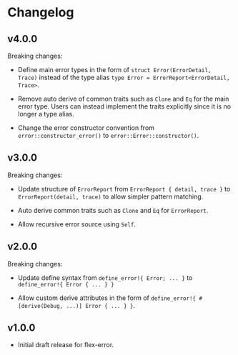 # Changelog

## v4.0.0

Breaking changes:

- Define main error types in the form of `struct Error(ErrorDetail, Trace)` instead of
  the type alias `type Error = ErrorReport<ErrorDetail, Trace>`.

- Remove auto derive of common traits such as `Clone` and `Eq` for the main error type.
  Users can instead implement the traits explicitly since it is no longer a type alias.

- Change the error constructor convention from `error::constructor_error()` to
  `error::Error::constructor()`.

## v3.0.0

Breaking changes:

- Update structure of `ErrorReport` from `ErrorReport { detail, trace }` to `ErrorReport(detail, trace)`
  to allow simpler pattern matching.

- Auto derive common traits such as `Clone` and `Eq` for `ErrorReport`.

- Allow recursive error source using `Self`.

## v2.0.0

Breaking changes:

- Update define syntax from `define_error!{ Error; ... }` to `define_error!{ Error { ... } }`

- Allow custom derive attributes in the form of `define_error!{ #[derive(Debug, ...)] Error { ... } }`.

## v1.0.0

- Initial draft release for flex-error.
